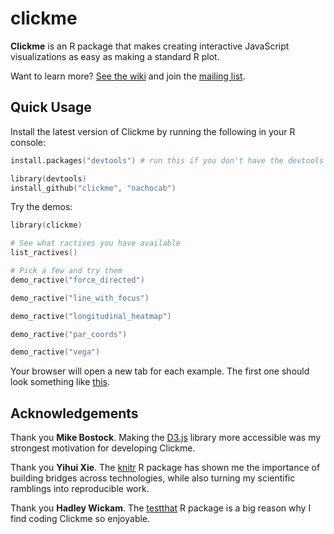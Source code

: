 # clickme

**Clickme** is an R package that makes creating interactive JavaScript visualizations as easy as making a standard R plot.

Want to learn more? [See the wiki](https://github.com/nachocab/clickme/wiki) and join the [mailing list](https://groups.google.com/d/forum/rclickme).

## Quick Usage

Install the latest version of Clickme by running the following in your R console:

```S
install.packages("devtools") # run this if you don't have the devtools package installed.

library(devtools)
install_github("clickme", "nachocab")
```

Try the demos:

```S
library(clickme)

# See what ractives you have available
list_ractives()

# Pick a few and try them
demo_ractive("force_directed")

demo_ractive("line_with_focus")

demo_ractive("longitudinal_heatmap")

demo_ractive("par_coords")

demo_ractive("vega")
```

Your browser will open a new tab for each example. The first one should look something like [this](http://bl.ocks.org/nachocab/5178583).

## Acknowledgements
Thank you **Mike Bostock**. Making the [D3.js](http://d3js.org) library more accessible was my strongest motivation for developing Clickme.

Thank you **Yihui Xie**. The [knitr](https://github.com/yihui/knitr) R package has shown me the importance of building bridges across technologies, while also turning my scientific ramblings into reproducible work.

Thank you **Hadley Wickam**. The [testthat](https://github.com/hadley/test_that) R package is a big reason why I find coding Clickme so enjoyable.
